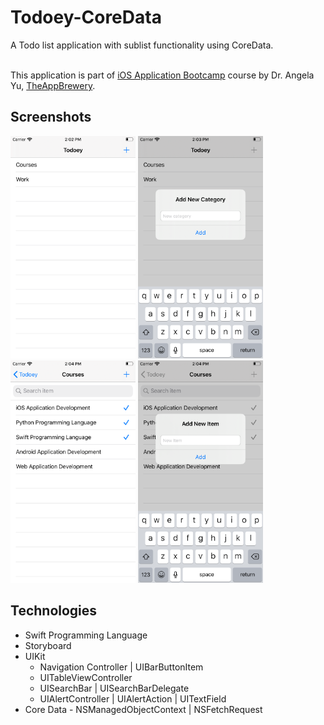 #  Todoey-CoreData
A Todo list application with sublist functionality using CoreData.

<br>This application is part of <a href="https://www.udemy.com/course/ios-13-app-development-bootcamp/">iOS Application Bootcamp</a> course by Dr. Angela Yu, <a href="https://www.appbrewery.co">TheAppBrewery</a>.

## Screenshots
<img src="Screenshots/CategoryScene.png" width="200"> <img src="Screenshots/AddNewCategoryScene.png" width="200"> <img src="Screenshots/ItemsScene.png" width="200"> <img src="Screenshots/AddNewItemScene.png" width="200">

## Technologies
- Swift Programming Language
- Storyboard
- UIKit 
    - Navigation Controller | UIBarButtonItem
    - UITableViewController
    - UISearchBar | UISearchBarDelegate
    - UIAlertController | UIAlertAction | UITextField 
- Core Data - NSManagedObjectContext | NSFetchRequest<NSFetchRequestResult>
